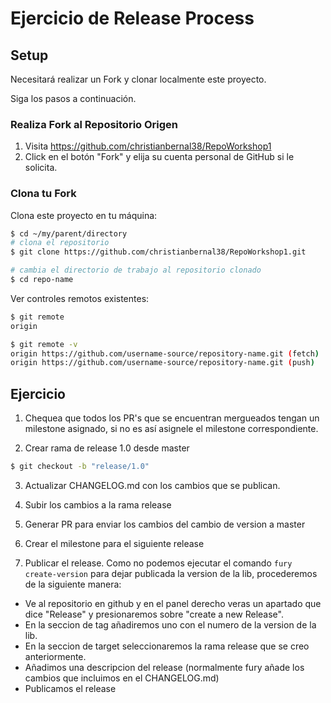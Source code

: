 # Ejercicio de Release Process
## Setup

Necesitará realizar un Fork y clonar localmente este proyecto.

Siga los pasos a continuación.

### Realiza Fork al Repositorio Origen

   1. Visita https://github.com/christianbernal38/RepoWorkshop1
   2. Click en el botón "Fork" y elija su cuenta personal de GitHub si le solicita.

### Clona tu Fork

Clona este proyecto en tu máquina:
```sh
$ cd ~/my/parent/directory
# clona el repositorio
$ git clone https://github.com/christianbernal38/RepoWorkshop1.git

# cambia el directorio de trabajo al repositorio clonado
$ cd repo-name
```

Ver controles remotos existentes:
```sh
$ git remote
origin

$ git remote -v
origin https://github.com/username-source/repository-name.git (fetch)
origin https://github.com/username-source/repository-name.git (push)
```

## Ejercicio

1. Chequea que todos los PR's que se encuentran mergueados tengan un milestone asignado, si no es así asignele el milestone correspondiente.

2. Crear rama de release 1.0 desde master

```sh
$ git checkout -b "release/1.0"
```

3. Actualizar CHANGELOG.md con los cambios que se publican.

4. Subir los cambios a la rama release

5. Generar PR para enviar los cambios del cambio de version a master

6. Crear el milestone para el siguiente release

7. Publicar el release. Como no podemos ejecutar el comando ``` fury create-version ``` para dejar publicada la version de la lib, procederemos de la siguiente manera:

- Ve al repositorio en github y en el panel derecho veras un apartado que dice "Release" y presionaremos sobre "create a new Release".
- En la seccion de tag añadiremos uno con el numero de la version de la lib.
- En la seccion de target seleccionaremos la rama release que se creo anteriormente.
- Añadimos una descripcion del release (normalmente fury añade los cambios que incluimos en el CHANGELOG.md) 
- Publicamos el release







